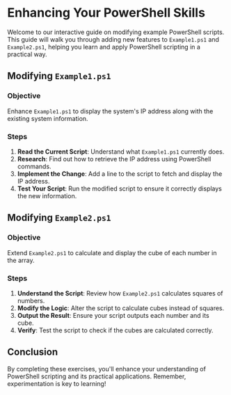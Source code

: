 # Enhancing Your PowerShell Skills

Welcome to our interactive guide on modifying example PowerShell scripts. This guide will walk you through adding new features to `Example1.ps1` and `Example2.ps1`, helping you learn and apply PowerShell scripting in a practical way.

## Modifying `Example1.ps1`

### Objective
Enhance `Example1.ps1` to display the system's IP address along with the existing system information.

### Steps
1. **Read the Current Script**: Understand what `Example1.ps1` currently does.
2. **Research**: Find out how to retrieve the IP address using PowerShell commands.
3. **Implement the Change**: Add a line to the script to fetch and display the IP address.
4. **Test Your Script**: Run the modified script to ensure it correctly displays the new information.

## Modifying `Example2.ps1`

### Objective
Extend `Example2.ps1` to calculate and display the cube of each number in the array.

### Steps
1. **Understand the Script**: Review how `Example2.ps1` calculates squares of numbers.
2. **Modify the Logic**: Alter the script to calculate cubes instead of squares.
3. **Output the Result**: Ensure your script outputs each number and its cube.
4. **Verify**: Test the script to check if the cubes are calculated correctly.

## Conclusion
By completing these exercises, you'll enhance your understanding of PowerShell scripting and its practical applications. Remember, experimentation is key to learning!
